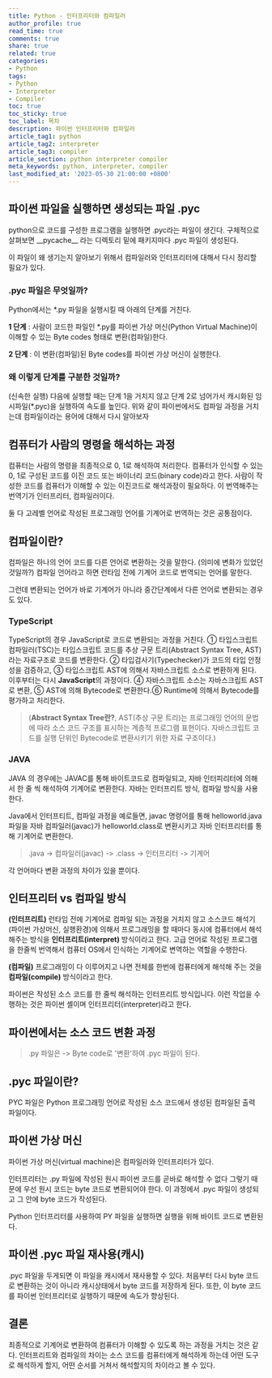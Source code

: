 ```yaml
---
title: Python - 인터프리터와 컴파일러
author_profile: true
read_time: true
comments: true
share: true
related: true
categories:
- Python
tags:
- Python
- Interpreter
- Compiler
toc: true
toc_sticky: true
toc_label: 목차
description: 파이썬 인터프리터와 컴파일러
article_tag1: python
article_tag2: interpreter
article_tag3: compiler
article_section: python interpreter compiler
meta_keywords: python, interpreter, compiler
last_modified_at: '2023-05-30 21:00:00 +0800'
---
```



## 파이썬 파일을 실행하면 생성되는 파일 **.pyc**

python으로 코드를 구성한 프로그램을 실행하면 .pyc라는 파일이 생긴다. 
구체적으로 살펴보면 \_\_pycache\_\_ 라는 디렉토리 밑에 패키지마다 .pyc 파일이 생성된다.

이 파일이 왜 생기는지 알아보기 위해서 컴파일러와 인터프리터에 대해서 다시 정리할 필요가 있다.


### **.pyc** 파일은 무엇일까?

Python에서는 *.py 파일을 실행시킬 때 아래의 단계를 거친다.

**1 단계** : 사람이 코드한 파일인 *.py를 파이썬 가상 머신(Python Virtual Machine)이 이해할 수 있는 Byte codes 형태로 변환(컴파일)한다.

**2 단계** : 이 변환(컴파일)된 Byte codes를 파이썬 가상 머신이 실행한다.


### 왜 이렇게 단계를 구분한 것일까?

(신속한 실행) 다음에 실행할 때는 단계 1을 거치지 않고 단계 2로 넘어가서 캐시화된 임시파일(*.pyc)을 실행하여 속도를 높인다.
위와 같이 파이썬에서도 컴파일 과정을 거치는데 컴파일이라는 용어에 대해서 다시 알아보자


## 컴퓨터가 사람의 명령을 해석하는 과정

컴퓨터는 사람의 명령을 최종적으로 0, 1로 해석하여 처리한다. 컴퓨터가 인식할 수 있는 0, 1로 구성된 코드를 이진 코드 또는 바이너리 코드(binary code)라고 한다. 
사람이 작성한 코드를 컴퓨터가 이해할 수 있는 이진코드로 해석과정이 필요하다. 이 번역해주는 번역기가 인터프리터, 컴파일러이다.

둘 다 고레벨 언어로 작성된 프로그래밍 언어를 기계어로 번역하는 것은 공통점이다.


## 컴파일이란?

컴파일은 하나의 언어 코드를 다른 언어로 변환하는 것을 말한다. 
(의미에 변화가 있었던 것일까?) 컴파일 언어라고 하면 런타임 전에 기계어 코드로 번역되는 언어를 말한다. 

그런데 변환되는 언어가 바로 기계어가 아니라 중간단계에서 다른 언어로 변환되는 경우도 있다.

### **TypeScript**
TypeScript의 경우 JavaScript로 코드로 변환되는 과정을 거친다. ① 타입스크립트 컴파일러(TSC)는 타입스크립트 코드를 추상 구문 트리(Abstract Syntax Tree, AST)라는 자료구조로 코드를 변환한다. ② 타입검사기(Typechecker)가 코드의 타입 안정성을 검증하고, ③ 타입스크립트 AST에 의해서 자바스크립트 소스로 변환하게 된다. 
 이후부터는 다시 **JavaScript**의 과정이다. ④ 자바스크립트 소스는 자바스크립트 AST로 변환, ⑤ AST에 의해 Bytecode로 변환한다.⑥ Runtime에 의해서 Bytecode를 평가하고 처리한다.

> (**Abstract Syntax Tree란?**, AST(추상 구문 트리)는 프로그래밍 언어의 문법에 따라 소스 코드 구조를 표시하는 계층적 프로그램 표현이다. 자바스크립트 코드를 실행 단위인 Bytecode로 변환시키기 위한 자료 구조이다.)

### **JAVA**
JAVA 의 경우에는 JAVAC를 통해 바이트코드로 컴파일되고, 자바 인터피리터에 의해서 한 줄 씩 해석하여 기계어로 변환한다.
자바는 인터프리트 방식, 컴파일 방식을 사용한다.

Java에서 인터프티트, 컴파일 과정을 예로들면, javac 명령어를 통해 helloworld.java 파일을 자바 컴파일러(javac)가 helloworld.class로 변환시키고 자바 인터프리터를 통해 기계어로 변환한다.

> .java -> 컴파일러(javac) -> .class -> 인터프리터 -> 기계어

각 언어마다 변환 과정의 차이가 있을 뿐이다.


## 인터프리터 vs 컴파일 방식

**(인터프리트)** 런타임 전에 기계어로 컴파일 되는 과정을 거치지 않고 소스코드 해석기(파이썬 가상머신, 실행환경)에 의해서 프로그래밍을 할 때마다 동시에 컴퓨터에서 해석해주는 방식을 **인터프리트(interpret)** 방식이라고 한다.
고급 언어로 작성된 프로그램을 한줄씩 번역해서 컴퓨터 OS에서 인식하는 기계어로 변역하는 역할을 수행한다.

**(컴파일)** 프로그래밍이 다 이루어지고 나면 전체를 한번에 컴퓨터에게 해석해 주는 것을 **컴파일(compile)** 방식이라고 한다.

파이썬은 작성된 소스 코드를 한 줄씩 해석하는 인터프리트 방식입니다. 이런 작업을 수행하는 것은 파이썬 셸이며 인터프리터(interpreter)라고 한다.


## 파이썬에서는 소스 코드 변환 과정

> .py 파일은 -> Byte code로 '변환'하여 .pyc 파일이 된다.


## .pyc 파일이란?

PYC 파일은 Python 프로그래밍 언어로 작성된 소스 코드에서 생성된 컴파일된 출력 파일이다.

## 파이썬 가상 머신

파이썬 가상 머신(virtual machine)은 컴파일러와 인터프리터가 있다.

인터프리터는 .py 파일에 작성된 원시 파이썬 코드를 곧바로 해석할 수 없다
그렇기 때문에 우선 원시 코드는 byte 코드로 변환되어야 한다. 이 과정에서 .pyc 파일이 생성되고 그 안에 byte 코드가 작성된다.

Python 인터프리터를 사용하여 PY 파일을 실행하면 실행을 위해 바이트 코드로 변환된다. 

## 파이썬 .pyc 파일 재사용(캐시)
.pyc 파일을 두게되면 이 파일을 캐시에서 재사용할 수 있다. 처음부터 다시 byte 코드로 변환하는 것이 아니라 캐시상태에서 byte 코드를 저장하게 된다.
또한, 이 byte 코드를 파이썬 인터프리터로 실행하기 때문에 속도가 향상된다.
 
## 결론

최종적으로 기계어로 변환하여 컴퓨터가 이해할 수 있도록 하는 과정을 거치는 것은 같다. 인터프리트와 컴파일의 차이는 소스 코드를 컴퓨터에게 해석하게 하는데 어떤 도구로 해석하게 할지, 어떤 순서를 거쳐서 해석할지의 차이라고 볼 수 있다.
